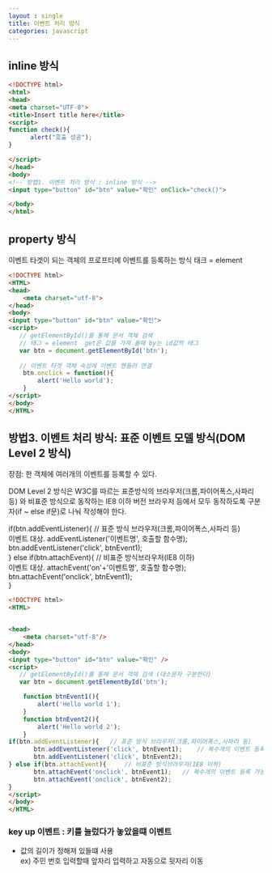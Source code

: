 ```yaml
---
layout : single
title: 이벤트 처리 방식 
categories: javascript 
---
```

## inline 방식

```html
<!DOCTYPE html>
<html>
<head>
<meta charset="UTF-8">
<title>Insert title here</title>
<script>
function check(){
      alert("호출 성공");
}

</script>
</head>
<body>
<!-- 방법1. 이벤트 처리 방식 : inline 방식 -->
<input type="button" id="btn" value="확인" onClick="check()">

</body>
</html>
````
## property 방식
이벤트 타겟이 되는 객체의 프로프티에 이벤트를 등록하는 방식
 태크 = element 
```` html
<!DOCTYPE html>
<HTML>
<head>
	<meta charset="utf-8">
</head>
<body>
<input type="button" id="btn" value="확인">
<script>
   // getElementById()를 통해 문서 객체 검색
   // 태그 = element  get은 값을 가져 올때 by는 id값의 태그 
   var btn = document.getElementById('btn');
	
   // 이벤트 타겟 객체 속성에 이벤트 핸들러 연결
    btn.onclick = function(){
        alert('Hello world');
    }
</script>
</body>
</HTML>
``````
## 방법3. 이벤트 처리 방식: 표준 이벤트 모델 방식(DOM Level 2 방식)
 
 장점: 한 객체에  여러개의 이벤트를 등록할 수 있다.   

DOM Level 2 방식은 W3C를 따르는 표준방식의 브라우저(크롬,파이어폭스,사파리 등) 와  비표준 방식으로 동작하는  IE8 이하 버전 브라우저 등에서 모두 동작하도록   구분자(if ~ else if문)로  나눠 작성해야 한다.   

  if(btn.addEventListener){	// 표준 방식 브라우저(크롬,파이어폭스,사파리 등)  
      이벤트 대상. addEventListener('이벤트명', 호출할 함수명);     
       btn.addEventListener('click', btnEvent1);         
  } else if(btn.attachEvent){	// 비표준 방식브라우저(IE8 이하)   
      이벤트 대상. attachEvent('on'+'이벤트명', 호출할 함수명);  
       btn.attachEvent('onclick', btnEvent1);	  		   
}  

````` html
<!DOCTYPE html>
<HTML>


<head>
	<meta charset="utf-8"/>
</head>
<body>
<input type="button" id="btn" value="확인" />
<script>
   // getElementById()를 통해 문서 객체 검색 (대소문자 구분한다)
   var btn = document.getElementById('btn');

    function btnEvent1(){
        alert('Hello world 1');
    }
    function btnEvent2(){
        alert('Hello world 2');
    }
if(btn.addEventListener){	// 표준 방식 브라우저(크롬,파이어폭스,사파리 등)
       btn.addEventListener('click', btnEvent1); 	// 복수개의 이벤트 등록 가능
       btn.addEventListener('click', btnEvent2); 
} else if(btn.attachEvent){		// 비표준 방식브라우저(IE8 이하) 
       btn.attachEvent('onclick', btnEvent1);	// 복수개의 이벤트 등록 가능
       btn.attachEvent('onclick', btnEvent2);
}
</script>
</body>
</HTML>
`````

### key up 이벤트 : 키를 눌렀다가 놓았을떄 이벤트 
* 값의 길이가 정해져 있들떄 사용  
ex) 주민 번호 입력할때 앞자리 입력하고 자동으로 뒷자리 이동 
